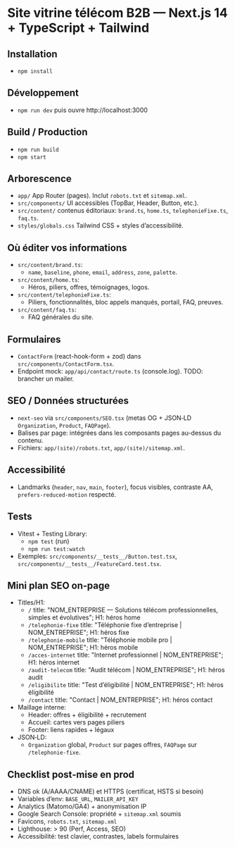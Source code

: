 # Site vitrine télécom B2B — Next.js 14 + TypeScript + Tailwind

## Installation

- `npm install`

## Développement

- `npm run dev` puis ouvre http://localhost:3000

## Build / Production

- `npm run build`
- `npm start`

## Arborescence

- `app/` App Router (pages). Inclut `robots.txt` et `sitemap.xml`.
- `src/components/` UI accessibles (TopBar, Header, Button, etc.).
- `src/content/` contenus éditoriaux: `brand.ts`, `home.ts`, `telephonieFixe.ts`, `faq.ts`.
- `styles/globals.css` Tailwind CSS + styles d’accessibilité.

## Où éditer vos informations

- `src/content/brand.ts`:
  - `name`, `baseline`, `phone`, `email`, `address`, `zone`, `palette`.
- `src/content/home.ts`:
  - Héros, piliers, offres, témoignages, logos.
- `src/content/telephonieFixe.ts`:
  - Piliers, fonctionnalités, bloc appels manqués, portail, FAQ, preuves.
- `src/content/faq.ts`:
  - FAQ générales du site.

## Formulaires

- `ContactForm` (react-hook-form + zod) dans `src/components/ContactForm.tsx`.
- Endpoint mock: `app/api/contact/route.ts` (console.log). TODO: brancher un mailer.

## SEO / Données structurées

- `next-seo` via `src/components/SEO.tsx` (metas OG + JSON‑LD `Organization`, `Product`, `FAQPage`).
- Balises par page: intégrées dans les composants pages au-dessus du contenu.
- Fichiers: `app/(site)/robots.txt`, `app/(site)/sitemap.xml`.

## Accessibilité

- Landmarks (`header`, `nav`, `main`, `footer`), focus visibles, contraste AA, `prefers-reduced-motion` respecté.

## Tests

- Vitest + Testing Library:
  - `npm test` (run)
  - `npm run test:watch`
- Exemples: `src/components/__tests__/Button.test.tsx`, `src/components/__tests__/FeatureCard.test.tsx`.

## Mini plan SEO on‑page

- Titles/H1:
  - `/` title: "NOM_ENTREPRISE — Solutions télécom professionnelles, simples et évolutives"; H1: héros home
  - `/telephonie-fixe` title: "Téléphonie fixe d’entreprise | NOM_ENTREPRISE"; H1: héros fixe
  - `/telephonie-mobile` title: "Téléphonie mobile pro | NOM_ENTREPRISE"; H1: héros mobile
  - `/acces-internet` title: "Internet professionnel | NOM_ENTREPRISE"; H1: héros internet
  - `/audit-telecom` title: "Audit télécom | NOM_ENTREPRISE"; H1: héros audit
  - `/eligibilite` title: "Test d’éligibilité | NOM_ENTREPRISE"; H1: héros éligibilité
  - `/contact` title: "Contact | NOM_ENTREPRISE"; H1: héros contact
- Maillage interne:
  - Header: offres + éligibilité + recrutement
  - Accueil: cartes vers pages piliers
  - Footer: liens rapides + légaux
- JSON‑LD:
  - `Organization` global, `Product` sur pages offres, `FAQPage` sur `/telephonie-fixe`.

## Checklist post‑mise en prod

- DNS ok (A/AAAA/CNAME) et HTTPS (certificat, HSTS si besoin)
- Variables d’env: `BASE_URL`, `MAILER_API_KEY`
- Analytics (Matomo/GA4) + anonymisation IP
- Google Search Console: propriété + `sitemap.xml` soumis
- Favicons, `robots.txt`, `sitemap.xml`
- Lighthouse: > 90 (Perf, Access, SEO)
- Accessibilité: test clavier, contrastes, labels formulaires
